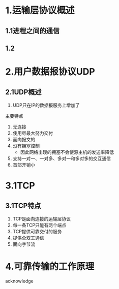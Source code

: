 # 1.运输层协议概述



## 1.1进程之间的通信



## 1.2



# 2.用户数据报协议UDP

## 2.1UDP概述

1. UDP只在IP的数据报服务上增加了



主要特点

1. 无连接
2. 使用尽最大努力交付
3. 面向报文的
4. 没有拥塞控制
   + 因此网络出现的拥塞不会使源主机的发送率降低
5. 支持一对一、一对多、多对一和多对多的交互通信
6. 首部开销小









# 3.1TCP



## 3.1TCP特点

1. TCP是面向连接的运输层协议
2. 每一条TCP只能有两个端点
3. TCP提供可靠交付的服务
4. 提供全双工通信
5. 面向字节流







# 4.可靠传输的工作原理

acknowledge